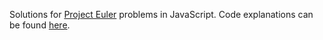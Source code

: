 Solutions for [Project Euler](https://projecteuler.net/archives) problems in JavaScript.
Code explanations can be found [here](http://klajdibejko.com/journal/project-euler-prob-1).

